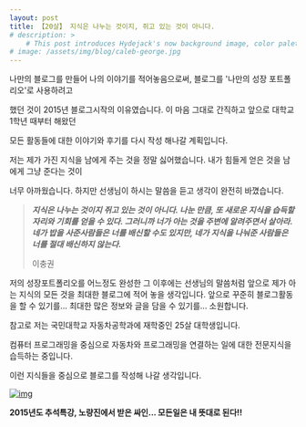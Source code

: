 ```yaml
---
layout: post
title: 【20살】 지식은 나누는 것이지, 쥐고 있는 것이 아니다.
# description: >
    # This post introduces Hydejack's now background image, color palette and logo.
# image: /assets/img/blog/caleb-george.jpg
---
```


나만의 블로그를 만들어 나의 이야기를 적어놓음으로써, 블로그를 '나만의 성장 포트폴리오'로 사용하려고 

했던 것이 2015년 블로그시작의 이유였습니다. 이 마음 그대로 간직하고 앞으로 대학교 1학년 때부터 해왔던 

모든 활동들에 대한 이야기와 후기를 다시 작성 해나갈 계획입니다.

 

 저는 제가 가진 지식을 남에게 주는 것을 정말 싫어했습니다. 내가 힘들게 얻은 것을 남에게 그냥 준다는 것이 

너무 아까웠습니다. 하지만 선생님이 하시는 말씀을 듣고 생각이 완전히 바꼈습니다.

> ***지식은 나누는 것이지 쥐고 있는 것이 아니다. 나눈 만큼, 또 새로운 지식을 습득할 자리와 기회를 얻을 수 있다. 그러니까 너가 아는 것을 주변에 알려주면서 살아라. 네가 밥을 사준사람들은 너를 배신할 수도 있지만, 네가 지식을 나눠준 사람들은 너를 절대 배신하지 않는다.***  
>
> 이충권

 저의 성장포트폴리오를 어느정도 완성한 그 이후에는 선생님의 말씀처럼 앞으로 제가 아는 지식의 모든 것을 최대한 블로그에 적어 놓을 생각입니다. 앞으로 꾸준히 블로그활동을 할 수 있기를... 최대한 많은 정보와 글을 담을 수 있기를... 소원합니다. 

참고로 저는 국민대학교 자동차공학과에 재학중인 25살 대학생입니다.  

컴퓨터 프로그래밍을 중심으로 자동차와 프로그래밍을 연결하는 일에 대한 전문지식을 습득하는 중입니다.

이런 지식들을 중심으로 블로그를 작성해 나갈 생각입니다. 



[![img](https://postfiles.pstatic.net/MjAxOTAyMTdfMTY0/MDAxNTUwMzYxMjE1MjIy.wt3GQj5kyWhtNK97D7OmTlJ0LFqKYpvMJ6lsA4P5mu0g.6SRPzrzr0psxs9_zq9WS9A3dL2DZxXSrAV3vod7mWFcg.JPEG.sb020518/New_Doc_2019-01-11_21.31.56_1.jpg?type=w773)](https://blog.naver.com/PostView.nhn?blogId=sb020518&logNo=221467741596&categoryNo=6&parentCategoryNo=0&viewDate=&currentPage=1&postListTopCurrentPage=1&from=postList&userTopListOpen=true&userTopListCount=5&userTopListManageOpen=false&userTopListCurrentPage=1#)

**2015년도 추석특강, 노량진에서 받은 싸인... 모든일은 내 뜻대로 된다!!**


